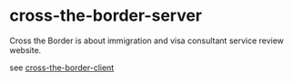 # cross-the-border-server
Cross the Border is about immigration and visa consultant service review website.

see <a href="https://github.com/h-razu/cross-the-border-client">cross-the-border-client</a>
